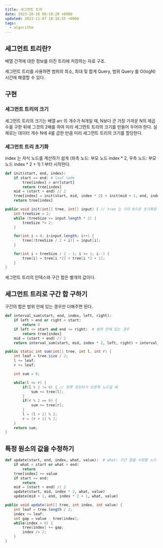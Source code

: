 ```yaml
---
title: 세그먼트 트리
date: 2023-10-16 08:19:20 +0900
updated: 2023-11-07 10:18:55 +0900
tags:
  - algorithm
---
```


## 세그먼트 트리란?

배열 간격에 대한 정보를 이진 트리에 저장하는 자료 구조.

세그먼트 트리를 사용하면 범위의 최소, 최대 및 합계 Query, 범위 Query 를 O(logN) 시간에 해결할 수 있다.

## 구현

### 세그먼트 트리의 크기

세그먼트 트리의 크기는 배열 arr 의 개수가 N개일 때, N보다 큰 가장 가까운 N의 제곱수를 구한 뒤에 그것의 2배를 하여 미리 세그먼트 트리의 크기를 만들어 두어야 한다.
실제로는 데이터 개수 N에 4를 곱한 만큼 미리 세그먼트 트리의 크기를 할당한다.

### 세그먼트 트리 초기화

index 는 자식 노드를 계산하기 쉽게 (좌측 노드: 부모 노드 index * 2, 우측 노드: 부모 노드 index * 2 + 1) 1 부터 시작한다.

```python
def init(start, end, index):
	if start == end: # leaf node 
		tree[index] = arr[start]
		return tree[index]
	mid = (start + end) // 2
	tree[index] = init(start, mid, index * 2) + init(mid + 1, end, index * 2 + 1)   # 좌측 노드, 우측 노드를 채운다.
	return tree[index]
```

```java
public void init(int[] tree, int[] input) { // tree 는 이미 0으로 초기화된 상태 (덧셈 세그먼트 트리에서)
	int treeSize = 2;
	while (treeSize <= input.length * 2) {
		treeSize *= 2;
	}

	for(int i = 0; i<input.length; i++) {
		tree[(treeSize / 2 + i)] = input[i];
	}

	for(int i = treeSize / 2 - 1; i >= 1; i--) {
		tree[i] = tree[i *2] + tree[i *2 + 1];
	}
}
```

세그먼트 트리의 인덱스와 구간 합은 별개의 값이다.

## 세그먼트 트리로 구간 합 구하기

구간의 합은 범위 안에 있는 경우만 더해주면 된다.

```python
def interval_sum(start, end, index, left, right):
	if left > end or right < start:
		return 0
	if left <= start and end <= right:  # 범위 안에 있는 경우
		return tree[index]
	mid = (start + end) // 2
	return interval_sum(start, mid, index * 2, left, right) + interval_sum(mid + 1, end, index*2 + 1, left, right)
```

```java
public static int sum(int[] tree, int l, int r) {
	int leaf = tree.size / 2;
	l += leaf;
	r += leaf;

	int sum = 0;

	while(l <= r) {
		if(l % 2 != 0) { // 왼쪽 포인터가 오른쪽 노드일 때
			sum += tree[l];
		}
		if(r % 2 == 0) {
			sum += tree[r];
		}
		l = (l + 1) % 2;
		r = (r + 1) % 2;
	}
	return sum;
}
```

## 특정 원소의 값을 수정하기

```python
def update(start, end, index, what, value):  # what: 구간 합을 수정할 노드 인덱스  
    if what < start or what > end:  
        return  
    tree[index] += value  
    if start == end:  
        return  
    mid = (start + end) // 2  
    update(start, mid, index * 2, what, value)  
    update(mid + 1, end, index * 2 + 1, what, value)
```

```java
public void update(int[] tree, int index, int value) {
	int leaf = tree.length / 2;
	index += leaf;
	int gap = value - tree[index];
	while(index > 0) {
		tree[index] += gap;
		index /= 2;
	}
}
```

